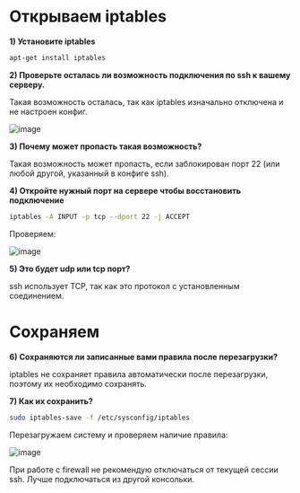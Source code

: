# Открываем iptables

**1) Установите iptables**

```sh
apt-get install iptables
```

**2) Проверьте осталась ли возможность подключения по ssh к вашему серверу.**

Такая возможность осталась, так как iptables изначально отключена и не настроен конфиг.

![image](https://github.com/user-attachments/assets/750b7d3c-d038-4d70-8c02-496e8f5575ab)

**3) Почему может пропасть такая возможность?**

Такая возможность может пропасть, если заблокирован порт 22 (или любой другой, указанный в конфиге ssh).

**4) Откройте нужный порт на сервере чтобы восстановить подключение**

```sh
iptables -A INPUT -p tcp --dport 22 -j ACCEPT
```

Проверяем:

![image](https://github.com/user-attachments/assets/f1a0913b-5c99-49c4-931d-e5f5a87980ad)


**5) Это будет udp или tcp порт?**

ssh использует TCP, так как это протокол с установленным соединением.

# Сохраняем

**6) Сохраняются ли записанные вами правила после перезагрузки?**

iptables не сохраняет правила автоматически после перезагрузки, поэтому их необходимо сохранять.

**7) Как их сохранить?**

```sh
sudo iptables-save -f /etc/sysconfig/iptables
```

Перезагружаем систему и проверяем наличие правила:

![image](https://github.com/user-attachments/assets/2eea5fe6-0454-4f66-b30f-f503fe871586)


При работе с firewall не рекомендую отключаться от текущей сессии ssh. Лучше подключаться из другой консольки.
